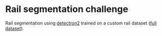 # Rail segmentation challenge

Rail segmentation using [detectron2](https://github.com/facebookresearch/detectron2) trained on a custom rail dataset ([full dataset](https://drive.google.com/drive/folders/13tiA0QWX3e4P9j0iPEOEPZdUtWYnlq02?usp=sharing)). 
